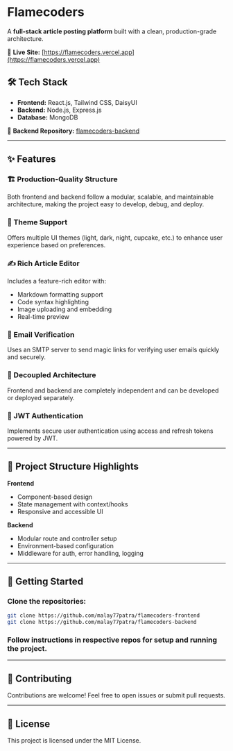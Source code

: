 # Flamecoders

A **full-stack article posting platform** built with a clean, production-grade architecture.

🚀 **Live Site:** [https://flamecoders.vercel.app](https://flamecoders.vercel.app)

## 🛠 Tech Stack

* **Frontend:** React.js, Tailwind CSS, DaisyUI
* **Backend:** Node.js, Express.js
* **Database:** MongoDB

🔗 **Backend Repository:** [flamecoders-backend](https://github.com/malay77patra/flamecoders-backend)

---

## ✨ Features

### 🏗️ Production-Quality Structure

Both frontend and backend follow a modular, scalable, and maintainable architecture, making the project easy to develop, debug, and deploy.

### 🎨 Theme Support

Offers multiple UI themes (light, dark, night, cupcake, etc.) to enhance user experience based on preferences.

### ✍️ Rich Article Editor

Includes a feature-rich editor with:

* Markdown formatting support
* Code syntax highlighting
* Image uploading and embedding
* Real-time preview

### 📧 Email Verification

Uses an SMTP server to send magic links for verifying user emails quickly and securely.

### 🧩 Decoupled Architecture

Frontend and backend are completely independent and can be developed or deployed separately.

### 🔐 JWT Authentication

Implements secure user authentication using access and refresh tokens powered by JWT.

---

## 📂 Project Structure Highlights

**Frontend**

* Component-based design
* State management with context/hooks
* Responsive and accessible UI

**Backend**

* Modular route and controller setup
* Environment-based configuration
* Middleware for auth, error handling, logging

---

## 📌 Getting Started

### Clone the repositories:

```bash
git clone https://github.com/malay77patra/flamecoders-frontend
git clone https://github.com/malay77patra/flamecoders-backend
```

### Follow instructions in respective repos for setup and running the project.

---

## 🙌 Contributing

Contributions are welcome! Feel free to open issues or submit pull requests.

---

## 📄 License

This project is licensed under the MIT License.

